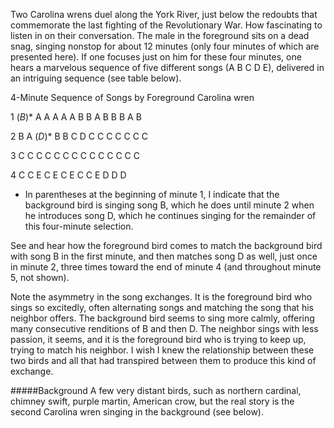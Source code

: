 Two Carolina wrens duel along the York River, just below the redoubts that commemorate the last fighting of the Revolutionary War. How fascinating to listen in on their conversation. The male in the foreground sits on a dead snag, singing nonstop for about 12 minutes (only four minutes of which are presented here). If one focuses just on him for these four minutes, one hears a marvelous sequence of five different songs (A B C D E), delivered in an intriguing sequence (see table below).

4-Minute Sequence of Songs by Foreground Carolina wren

1	(_B_)* A A A A A B B A B B B A B

2	B A (_D_)* B B C D C C C C C C C

3	C C C C C C C C C C C C C C

4	C C E C E C E C C E D D D

 * In parentheses at the beginning of minute 1, I indicate that the background bird is singing song B, which he does until minute 2 when he introduces song D, which he continues singing for the remainder of this four-minute selection. 
 
See and hear how the foreground bird comes to match the background bird with song B in the first minute, and then matches song D as well, just once in minute 2, three times toward the end of minute 4 (and throughout minute 5, not shown). 

Note the asymmetry in the song exchanges. It is the foreground bird who sings so excitedly, often alternating songs and matching the song that his neighbor offers. The background bird seems to sing more calmly, offering many consecutive renditions of B and then D. The neighbor sings with less passion, it seems, and it is the foreground bird who is trying to keep up, trying to match his neighbor. I wish I knew the relationship between these two birds and all that had transpired between them to produce this kind of exchange.

#####Background
A few very distant birds, such as northern cardinal, chimney swift, purple martin, American crow, but the real story is the second Carolina wren singing in the background (see below). 
